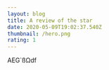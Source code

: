 ```yaml
---
layout: blog
title: A review of the star
date: 2020-05-09T19:02:37.540Z
thumbnail: /hero.png
rating: 1
---
```

AEG`ßΩdf